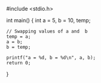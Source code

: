 #include <stdio.h>

int main() {
    int a = 5, b = 10, temp;

    // Swapping values of a and  b
    temp = a;
    a = b;
    b = temp;

    printf("a = %d, b = %d\n", a, b);
    return 0;
}
